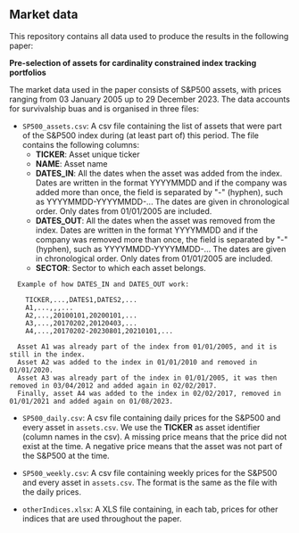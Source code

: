 ## Market data

This repository contains all data used to produce the results in the following paper:

**Pre-selection of assets for cardinality constrained index tracking portfolios**

The market data used in the paper consists of S&P500 assets, with prices ranging from 03 January 2005 up to 29 December 2023. The data accounts for survivalship buas and is organised in three files:

 - `SP500_assets.csv`: A csv file containing the list of assets that were part of the S&P500 index during (at least part of) this period. The file contains the following columns:
   - **TICKER**: Asset unique ticker
   - **NAME**: Asset name
   - **DATES_IN**: All the dates when the asset was added from the index. Dates are written in the format YYYYMMDD and if the company was added more than once, the field is separated by "-" (hyphen), such as YYYYMMDD-YYYYMMDD-... The dates are given in chronological order. Only dates from 01/01/2005 are included.
   - **DATES_OUT**: All the dates when the asset was removed from the index. Dates are written in the format YYYYMMDD and if the company was removed more than once, the field is separated by "-" (hyphen), such as YYYYMMDD-YYYYMMDD-... The dates are given in chronological order. Only dates from 01/01/2005 are included.
   - **SECTOR**: Sector to which each asset belongs.

 ```
   Example of how DATES_IN and DATES_OUT work:

     TICKER,...,DATES1,DATES2,...
     A1,...,,,...
     A2,...,20100101,20200101,...
     A3,...,20170202,20120403,...
     A4,...,20170202-20230801,20210101,...

   Asset A1 was already part of the index from 01/01/2005, and it is still in the index.
   Asset A2 was added to the index in 01/01/2010 and removed in 01/01/2020.
   Asset A3 was already part of the index in 01/01/2005, it was then removed in 03/04/2012 and added again in 02/02/2017.
   Finally, asset A4 was added to the index in 02/02/2017, removed in 01/01/2021 and added again on 01/08/2023.
 ```
 -  `SP500_daily.csv`: A csv file containing daily prices for the S&P500 and every asset in `assets.csv`. We use the **TICKER** as asset identifier (column names in the csv). A missing price means that the price did not exist at the time. A negative price means that the asset was not part of the S&P500 at the time.

 -  `SP500_weekly.csv`: A csv file containing weekly prices for the S&P500 and every asset in `assets.csv`. The format is the same as the file with the daily prices.

 - `otherIndices.xlsx`: A XLS file containing, in each tab, prices for other indices that are used throughout the paper.
